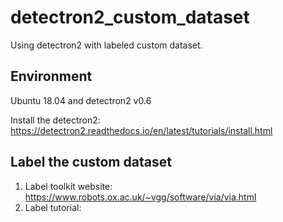 # detectron2_custom_dataset
Using detectron2 with labeled custom dataset.
## Environment
Ubuntu 18.04 and detectron2 v0.6

Install the detectron2: https://detectron2.readthedocs.io/en/latest/tutorials/install.html
## Label the custom dataset
1. Label toolkit website:
https://www.robots.ox.ac.uk/~vgg/software/via/via.html
2. Label tutorial:
